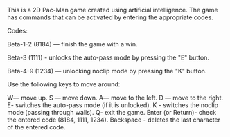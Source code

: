 This is a 2D Pac-Man game created using artificial intelligence. The game has commands that can be activated by entering the appropriate codes.

Codes:

Beta-1-2 (8184) — finish the game with a win.

Beta-3 (1111) - unlocks the auto-pass mode by pressing the "E" button.

Beta-4-9 (1234) — unlocking noclip mode by pressing the "K" button.

Use the following keys to move around:

W— move up. S — move down.
A— move to the left. D — move to the right.
E- switches the auto-pass mode (if it is unlocked). K - switches the noclip mode (passing through walls).
Q- exit the game. Enter (or Return)- check the entered code (8184, 1111, 1234).
Backspace - deletes the last character of the entered code.
